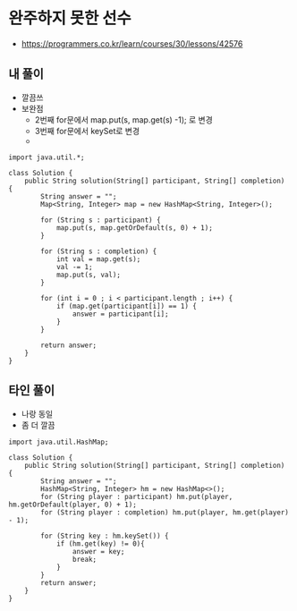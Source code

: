 # 완주하지 못한 선수
- https://programmers.co.kr/learn/courses/30/lessons/42576

## 내 풀이
- 깔끔쓰
- 보완점
    - 2번째 for문에서 map.put(s, map.get(s) -1); 로 변경
    - 3번째 for문에서 keySet로 변경
    - 
    
```
import java.util.*;

class Solution {
    public String solution(String[] participant, String[] completion) {
        String answer = "";
        Map<String, Integer> map = new HashMap<String, Integer>();

        for (String s : participant) {
            map.put(s, map.getOrDefault(s, 0) + 1);
        }

        for (String s : completion) {
            int val = map.get(s);
            val -= 1;
            map.put(s, val);
        }

        for (int i = 0 ; i < participant.length ; i++) {
            if (map.get(participant[i]) == 1) {
                answer = participant[i];
            }
        }

        return answer;
    }
}
```

## 타인 풀이
- 나랑 동일
- 좀 더 깔끔
```
import java.util.HashMap;

class Solution {
    public String solution(String[] participant, String[] completion) {
        String answer = "";
        HashMap<String, Integer> hm = new HashMap<>();
        for (String player : participant) hm.put(player, hm.getOrDefault(player, 0) + 1);
        for (String player : completion) hm.put(player, hm.get(player) - 1);

        for (String key : hm.keySet()) {
            if (hm.get(key) != 0){
                answer = key;
                break;
            }
        }
        return answer;
    }
}
```